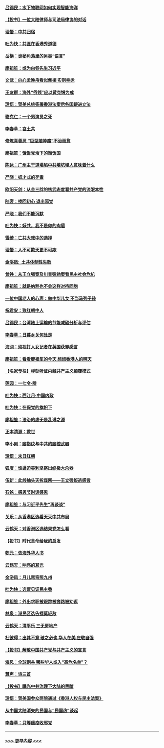 #### [吕锡民：水下物联网如何实现智能海洋](../pages/nsc993/n11711158.md?t=12101055) 
#### [【投书】一位大陆律师与司法局律协的对话](../pages/nsc993/n11709675.md?t=12101055) 
#### [理悟：中共归宿](../pages/nsc993/n11710059.md?t=12101055) 
#### [吐为快：共匪在香港秀道德](../pages/nsc993/n11709979.md?t=12101055) 
#### [岳横：诡秘角落里的另类“语言”](../pages/nsc993/n11709792.md?t=12101055) 
#### [廖祖笙：或为白卷先生习近平](../pages/nsc993/n11708330.md?t=12101055) 
#### [文武：向心孟晚舟看似倒楣 实则幸运](../pages/nsc993/n11708236.md?t=12101055) 
#### [王友群：海外“侨领”应以黄克锵为戒](../pages/nsc993/n11706176.md?t=12101055) 
#### [理悟：贺美总统签署香港法案后各国跟进立法](../pages/nsc993/n11706853.md?t=12101055) 
#### [骆克仁：一个男演员之死](../pages/nsc993/n11706677.md?t=12101055) 
#### [李春草：哀土共](../pages/nsc993/n11706255.md?t=12101055) 
#### [修炼真善忍 “巨型脑肿瘤”不治而愈](../pages/nsc993/n11705340.md?t=12101055) 
#### [廖祖笙：饿饭党治下的饿饭国](../pages/nsc993/n11705085.md?t=12101055) 
#### [陈达：广州主干道塌陷中共填坑埋人意味着什么](../pages/nsc993/n11705046.md?t=12101055) 
#### [严晓：奴才式的歹毒](../pages/nsc993/n11704826.md?t=12101055) 
#### [欧阳天剑：从金三胖的核武态度看共产党的流氓本性](../pages/nsc993/n11702238.md?t=12101055) 
#### [陆客：找回初心 退出邪党](../pages/nsc993/n11702213.md?t=12101055) 
#### [严晓：我们不能沉默](../pages/nsc993/n11702110.md?t=12101055) 
#### [吐为快：妖共，我不是你的肉盾](../pages/nsc993/n11701366.md?t=12101055) 
#### [雪绮：亡共大戏中的选择](../pages/nsc993/n11699922.md?t=12101055) 
#### [理悟：人不可欺天更不可欺](../pages/nsc993/n11699657.md?t=12101055) 
#### [金浴凤:  土共体制性失败](../pages/nsc993/n11699361.md?t=12101055) 
#### [曾铮：从王立强案及川普弹劾案看民主社会危机](../pages/nsc993/n11699318.md?t=12101055) 
#### [廖祖笙：就是纳粹也不会这样对待同胞](../pages/nsc993/n11697658.md?t=12101055) 
#### [一位中国老人的心声：做中华儿女 不当马列子孙](../pages/nsc993/n11697525.md?t=12101055) 
#### [祝君安：致红朝中人](../pages/nsc993/n11697518.md?t=12101055) 
#### [吕锡民：台湾陆上运输的节能减碳分析与评估](../pages/nsc993/n11694983.md?t=12101055) 
#### [李春草：日暮乡关何处是](../pages/nsc993/n11694805.md?t=12101055) 
#### [海网：殃视打人女记者在英国获罪感言](../pages/nsc993/n11693832.md?t=12101055) 
#### [廖祖笙：看看廖祖笙的今天 想想香港人的明天](../pages/nsc993/n11693707.md?t=12101055) 
#### [【名家专栏】弹劾听证内藏共产主义颠覆模式](../pages/nsc993/n11693563.md?t=12101055) 
#### [莲园：一七令‧辨](../pages/nsc993/n11692558.md?t=12101055) 
#### [吐为快：西江月·中国内政](../pages/nsc993/n11692071.md?t=12101055) 
#### [吐为快：在保党的旗帜下](../pages/nsc993/n11691188.md?t=12101055) 
#### [廖祖笙：法治的虚无是乱港之源](../pages/nsc993/n11690605.md?t=12101055) 
#### [正本清源：救世](../pages/nsc993/n11689134.md?t=12101055) 
#### [李小刚：脑指纹与中共的脑控武器](../pages/nsc993/n11688900.md?t=12101055) 
#### [理悟：末日红朝](../pages/nsc993/n11688829.md?t=12101055) 
#### [弧度：谁逼迫美利坚祭出终极大杀器](../pages/nsc993/n11688735.md?t=12101055) 
#### [伍新：此线抽头天拆谍网——王立强叛逃感言](../pages/nsc993/n11687981.md?t=12101055) 
#### [石铭：感恩节时话感恩](../pages/nsc993/n11687568.md?t=12101055) 
#### [廖祖笙：与习近平先生“再谈谈”](../pages/nsc993/n11687005.md?t=12101055) 
#### [关乐：从香港区选看天灭中共布局](../pages/nsc993/n11686647.md?t=12101055) 
#### [云鹤天：对香港区选结果党怎么看](../pages/nsc993/n11686216.md?t=12101055) 
#### [【投书】时代革命给我的启发](../pages/nsc993/n11684287.md?t=12101055) 
#### [乾元：告海外华人书](../pages/nsc993/n11684044.md?t=12101055) 
#### [云鹤天：响亮的耳光](../pages/nsc993/n11684254.md?t=12101055) 
#### [金浴凤：月儿弯弯照九州](../pages/nsc993/n11684231.md?t=12101055) 
#### [吐为快：选票见证民主香](../pages/nsc993/n11684206.md?t=12101055) 
#### [廖祖笙：外出求职被跟踪被套路被劝返](../pages/nsc993/n11683874.md?t=12101055) 
#### [林泉：港民区选告捷莫轻敌](../pages/nsc993/n11683930.md?t=12101055) 
#### [云鹤天：清平乐 三无房地产](../pages/nsc993/n11681521.md?t=12101055) 
#### [杜彼得：出其不意 破之必也 华人在美 庄敬自强](../pages/nsc993/n11679554.md?t=12101055) 
#### [【投书】解散中国共产党与共产主义的宣言](../pages/nsc993/n11679177.md?t=12101055) 
#### [海风：全球剿共 哪些华人或入“高危名单”？](../pages/nsc993/n11678617.md?t=12101055) 
#### [慧声：诗三首](../pages/nsc993/n11678848.md?t=12101055) 
#### [【投书】曝光中共治理下大陆的黑暗](../pages/nsc993/n11678674.md?t=12101055) 
#### [理悟：贺美国参众两院通过《香港人权与民主法案》](../pages/nsc993/n11678104.md?t=12101055) 
#### [从中国大陆消失的民国与“民国热”谈起](../pages/nsc993/n11678075.md?t=12101055) 
#### [李春草：只等瘟疫收邪党](../pages/nsc993/n11677308.md?t=12101055) 

----
#### [ >>> 更早内容 <<< ](../indexes/nsc993-earlier.md)
